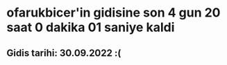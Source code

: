 # ofarukbicer'in gidisine son 4 gun 20 saat 0 dakika 01 saniye kaldi

## Gidis tarihi: 30.09.2022 :(